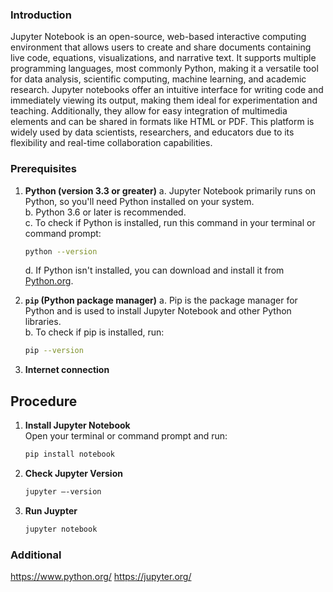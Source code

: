 ### Introduction
Jupyter Notebook is an open-source, web-based interactive computing environment that allows users to create and share documents containing live code, equations, visualizations, and narrative text. It supports multiple programming languages, most commonly Python, making it a versatile tool for data analysis, scientific computing, machine learning, and academic research. Jupyter notebooks offer an intuitive interface for writing code and immediately viewing its output, making them ideal for experimentation and teaching. Additionally, they allow for easy integration of multimedia elements and can be shared in formats like HTML or PDF. This platform is widely used by data scientists, researchers, and educators due to its flexibility and real-time collaboration capabilities.

### Prerequisites
1. **Python (version 3.3 or greater)**
   a. Jupyter Notebook primarily runs on Python, so you'll need Python installed on your system.  
   b. Python 3.6 or later is recommended.  
   c. To check if Python is installed, run this command in your terminal or command prompt:
   
      ```bash
      python --version
      ```  
   d. If Python isn't installed, you can download and install it from [Python.org](https://www.python.org/).

3. **`pip` (Python package manager)**
   a. Pip is the package manager for Python and is used to install Jupyter Notebook and other Python libraries.  
   b. To check if pip is installed, run:
   
      ```bash
      pip --version
      ```
5. **Internet connection**

## Procedure
1. **Install Jupyter Notebook**  
   Open your terminal or command prompt and run:
   
   ```bash
   pip install notebook


3. **Check Jupyter Version**

   ```bash
   jupyter –-version

4. **Run Juypter**
   
   ```bash
   jupyter notebook

### Additional 
https://www.python.org/
https://jupyter.org/


